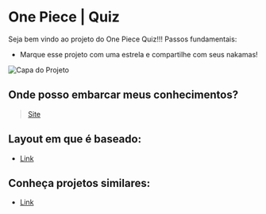 # One Piece | Quiz

Seja bem vindo ao projeto do One Piece Quiz!!! Passos fundamentais:
- Marque esse projeto com uma estrela e compartilhe com seus nakamas!

![Capa do Projeto](/img/layout-quiz.png)

## Onde posso embarcar meus conhecimentos?

> [Site](https://quiz-one-piece.henpassquesori.vercel.app/)

## Layout em que é baseado:
- [Link](https://www.figma.com/file/cg1MIzSRRss8ggpypQbmdD/AluraQuiz?node-id=0%3A1)

## Conheça projetos similares:

- [Link](https://aluraquiz-base.alura-challenges.vercel.app/contribuidores)